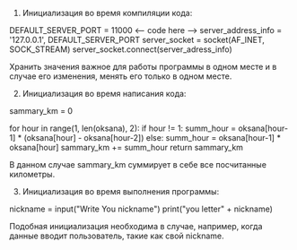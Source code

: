 1) Инициализация во время компиляции кода:

DEFAULT_SERVER_PORT = 11000
<-- code here -->
server_address_info = '127.0.0.1', DEFAULT_SERVER_PORT
server_socket = socket(AF_INET, SOCK_STREAM)
server_socket.connect(server_adress_info)

Хранить значения важное для работы программы в одном месте и в случае его изменения, менять его только в одном месте.

2) Инициализация во время написания кода:

sammary_km = 0

for hour in range(1, len(oksana), 2):
    if hour != 1:
        summ_hour = oksana[hour-1] * (oksana[hour] - oksana[hour-2])
    else:
        summ_hour = oksana[hour-1] * oksana[hour]
    sammary_km += summ_hour
return sammary_km

В данном случае sammary_km суммирует в себе все посчитанные километры.

3) Инициализация во время выполнения программы:

nickname = input("Write You nickname")
print("you letter" + nickname)

Подобная инициализация необходима в случае, например, когда данные вводит пользователь, такие как свой nickname.